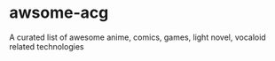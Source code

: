 # awsome-acg
A curated list of awesome anime, comics, games, light novel, vocaloid related technologies
